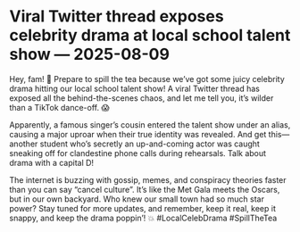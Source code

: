 # Viral Twitter thread exposes celebrity drama at local school talent show — 2025-08-09

Hey, fam! 🌟 Prepare to spill the tea because we’ve got some juicy celebrity drama hitting our local school talent show! A viral Twitter thread has exposed all the behind-the-scenes chaos, and let me tell you, it’s wilder than a TikTok dance-off. 😱

Apparently, a famous singer’s cousin entered the talent show under an alias, causing a major uproar when their true identity was revealed. And get this—another student who’s secretly an up-and-coming actor was caught sneaking off for clandestine phone calls during rehearsals. Talk about drama with a capital D!

The internet is buzzing with gossip, memes, and conspiracy theories faster than you can say “cancel culture”. It’s like the Met Gala meets the Oscars, but in our own backyard. Who knew our small town had so much star power? Stay tuned for more updates, and remember, keep it real, keep it snappy, and keep the drama poppin’! 💥 #LocalCelebDrama #SpillTheTea